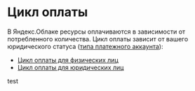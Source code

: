 # Цикл оплаты

В Яндекс.Облаке ресурсы оплачиваются в зависимости от потребленного количества. Цикл оплаты зависит от вашего юридического статуса ([типа платежного аккаунта](../concepts/billing-account.md#ba-types)): 
- [Цикл оплаты для физических лиц](billing-cycle-individual.md)
- [Цикл оплаты для юридических лиц](billing-cycle-business.md)

test

